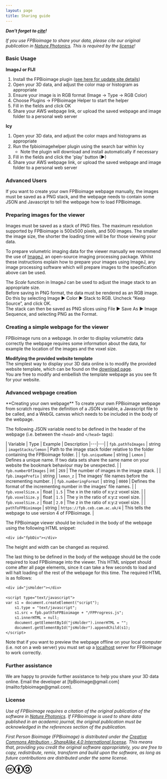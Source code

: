 ```yaml
---
layout: page
title: Sharing guide
---
```


<script>
    str = '<ul id="subheadings"><li><a href="#basic">Basic Usage</a></li>' +
    '<li><a href="#advanced">Advanced</a></li></ul>';
    document.getElementById("subheadings/sharingGuide/").innerHTML = str;
</script>

**_Don't forget to [cite](https://doi.org/10.1038/nphoton.2016.273)!_**

_If you use FPBioimage to share your data, please cite our original publication in [Nature Photonics](https://doi.org/10.1038/nphoton.2016.273). This is required by the [license](#license)!_

<h3 id="basic">Basic Usage</h3>

**ImageJ or FIJI**
1. Install the FPBioimage plugin ([see here for update site details](https://imagej.net/Fpbioimage))
2. Open your 3D data, and adjust the color map or histogram as appropriate
3. Ensure your image is in RGB format (Image -> Type -> RGB Color)
4. Choose Plugins -> FPBioimage Helper to start the helper
5. Fill in the fields and click OK
6. Share your AWS webpage link, or upload the saved webpage and image folder to a personal web server

**Icy**
1. Open your 3D data, and adjust the color maps and histograms as appropriate
2. Run the fpbioimagehelper plugin using the search bar within Icy
    * Note the plugin will download and install automatically if necessary
3. Fill in the fields and click the 'play' button (►)
4. Share your AWS webpage link, or upload the saved webpage and image folder to a personal web server

<h3 id="advanced"> Advanced Users </h3>

If you want to create your own FPBioimage webpage manually, the images must be saved as a PNG stack, and the webpage needs to contain some JSON and Javascript to tell the webpage how to load FPBioimage.


<h3 id="preparing">Preparing images for the viewer</h3>
Images must be saved as a stack of PNG files.  
The maximum resolution supported by FPBioimage is 500x500 pixels, and 500 images.  
The smaller the image size, the shorter the loading time will be for those viewing your data.

To prepare volumetric imaging data for the viewer manually we recommend the use of [ImageJ](https://fiji.sc/), an open-source imaging processing package. Whilst these instructions explain how to prepare your images using ImageJ, any image processing software which will prepare images to the specification above can be used.

The *Scale* function in ImageJ can be used to adjust the image stack to an appropriate size.  
Before saving in PNG format, the data must be rendered as an RGB image. Do this by selecting Image ► Color ► Stack to RGB. Uncheck “Keep Source”, and click OK.  
The stack can then be saved as PNG slices using File ► Save As ► Image Sequence, and selecting PNG as the Format.

<h3 id="simplepage">Creating a simple webpage for the viewer</h3>
FPBioimage runs on a webpage. In order to display volumetric data correctly the webpage requires some information about the data, for example the location of the images and the voxel size.

**Modifying the provided website template**  
The simplest way to display your 3D data online is to modify the provided website template, which can be found on the [download page](../downloads/).  
You are free to modify and embellish the template webpage as you see fit for your website.


<h3 id="advancedpage">Advanced webpage creation</h3>
**Creating your own webpage**  
To create your own FPBioimage webpage from scratch requires the definition of a JSON variable, a Javascript file to be called, and a WebGL canvas which needs to be included in the body of the webpage.

The following JSON variable need to be defined in the header of the webpage (i.e. between the `<head>` and `</head>` tags):  

|  Variable | Type  | Example | Description
|---|---|
| `fpb.pathToImages` | string | `imageStacks/lemon` | Path to the image stack folder relative to the folder containing the FPBioimage folder. |
| `fpb.uniqueName` | string | `Lemon` | Defines a unique name. If two data sets share the same name on your website the bookmark behaviour may be unexpected. |
| `fpb.numberOfImages` | int | `269` | The number of images in the image stack. |
| `fpb.imagePrefix` | string | `lemon_z` | The images’ file names before the incrementing number. |
| `fpb.numberingFormat` | string | `0000` | Defines the format of the incrementing number in the images’ file names. |
| `fpb.voxelSize.x` | float | `1.5` | The x in the ratio of x:y:z voxel size. |
| `fpb.voxelSize.y` | float | `1.5` | The y in the ratio of x:y:z voxel size. |
| `fpb.voxelSize.z` | float | `2.0` | The z in the ratio of x:y:z voxel size. |
| `pathToFPBioimage` | string | `https://fpb.ceb.cam.ac.uk/4` | This tells the webpage to use version 4 of FPBioimage. |

The FPBioimage viewer should be included in the body of the webpage using the following HTML snippet:

```
<div id="fpbDiv"></div>
```

The height and width can be changed as required.

The last thing to be defined in the body of the webpage should be the code required to load FPBioimage into the viewer. This HTML snippet should come after all page elements, since it can take a few seconds to load and will halt loading of the rest of the webpage for this time. The required HTML is as follows:

```
<div id="jsHolder"></div>

<script type="text/javascript">
var s1 = document.createElement("script");
    s1.type = "text/javascript";
    s1.src = fpb.pathToFPBioimage + "/FPProgress.js";
    s1.innerHTML = null;
    document.getElementById("jsHolder").innerHTML = "";
    document.getElementById("jsHolder").appendChild(s1);
</script>
```

Note that if you want to preview the webpage offline on your local computer (i.e. not on a web server) you must set up a [localhost](https://html5hive.org/how-to-setup-a-localhost/) server for FPBioimage to work correctly.

<h3 id="assistance">Further assistance</h3>  
We are happy to provide further assistance to help you share your 3D data online. Email the developer at [fpBioimage@gmail.com](mailto:fpbioimage@gmail.com).

<h3 id="license">License</h3>

*Use of FPBioimage requires a citation of the original publication of the software in [Nature Photonics](https://doi.org/10.1038/nphoton.2016.273). If FPBioimage is used to share data published in an academic journal, the original publication must be acknowledged in the references section of the publication.*

*First Person Bioimage (FPBioimage) is distributed under the [Creative Commons Attribution - ShareAlike 4.0 International license](https://creativecommons.org/licenses/by-sa/4.0/). This means that, providing you credit the original software appropriately, you are free to copy, redistribute, remix, transform and build upon the software, as long as future contributions are distributed under the same license.*

<a href="(https://creativecommons.org/licenses/by-sa/4.0/)">
<img src="/public/cc.png" style="display:inline; height:2em" alt="This software is covered by a Creative Commons Share Alike License, version 4.0"><img src="/public/cc-by.png" style="display:inline; height:2em" alt="You must give appropriate credit, provide a link to the license, and indicate if changes were made."><img src="/public/cc-sa.png" style="display:inline; height:2em" alt="You must distribute your contributions under the same license as the original.">
</a>

